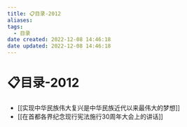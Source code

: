 ```yaml
---
title: 📋目录-2012
aliases:
tags:
  - 目录
date created: 2022-12-08 14:46:18
date updated: 2022-12-08 14:46:18
---
```


# 📋目录-2012

- [[实现中华民族伟大复兴是中华民族近代以来最伟大的梦想]]
- [[在首都各界纪念现行宪法施行30周年大会上的讲话]]
